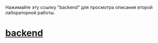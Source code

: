 Нажимайте эту ссылку "backend" для просмотра описания второй лабораторной работы.

# [backend](https://github.com/iu5git/Web/tree/main#%D0%BB%D0%B0%D0%B1%D0%BE%D1%80%D0%B0%D1%82%D0%BE%D1%80%D0%BD%D0%B0%D1%8F-2)
